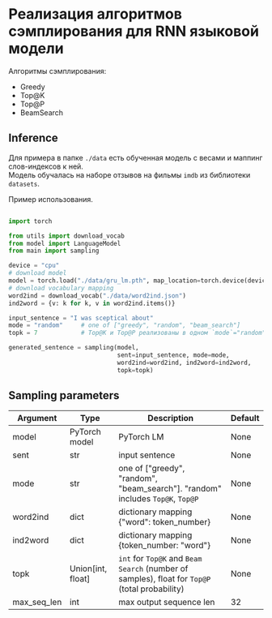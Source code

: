 # Реализация алгоритмов сэмплирования для RNN языковой модели

Алгоритмы сэмплирования:
- Greedy
- Top@K
- Top@P
- BeamSearch

## Inference
Для примера в папке `./data` есть обученная модель с весами и маппинг слов-индексов к ней.  
Модель обучалась на наборе отзывов на фильмы `imdb` из библиотеки `datasets`.  

Пример использования.

```python

import torch

from utils import download_vocab 
from model import LanguageModel
from main import sampling

device = "cpu"
# download model
model = torch.load("./data/gru_lm.pth", map_location=torch.device(device))
# download vocabulary mapping
word2ind = download_vocab("./data/word2ind.json")
ind2word = {v: k for k, v in word2ind.items()}

input_sentence = "I was sceptical about"
mode = "random"     # one of ["greedy", "random", "beam_search"]
topk = 7            # Top@K и Top@P реализованы в одном `mode`="random". Для Top@K тип `int`, для Top@P - `float`

generated_sentence = sampling(model, 
                              sent=input_sentence, mode=mode, 
                              word2ind=word2ind, ind2word=ind2word,
                              topk=topk)
```

## Sampling parameters

| **Argument** | **Type**      | **Description**                | **Default** |
|---------|----------------|--------------------------------|-------------|
| model    | PyTorch model            | PyTorch LM           | None      |
| sent    | str            | input sentence  | None       |
| mode     | str            | one of ["greedy", "random", "beam_search"]. "random" includes `Top@K`, `Top@P`         | None      |
| word2ind     | dict            | dictionary mapping {"word": token_number}         | None    |
| ind2word     | dict            | dictionary mapping {token_number: "word"}        | None      |
| topk     | Union[int, float]            | `int` for `Top@K` and `Beam Search` (number of samples), float for `Top@P` (total probability)        | None      |
| max_seq_len     | int            | max output sequence len         | 32     |
